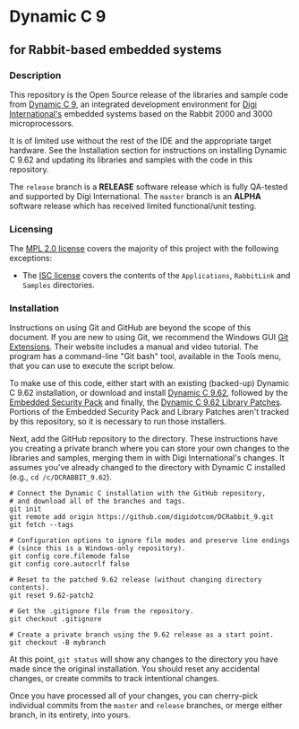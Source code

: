 # Dynamic C 9
## for Rabbit-based embedded systems

### Description
This repository is the Open Source release of the libraries and sample
code from [Dynamic C 9][1], an integrated development environment for
[Digi International's](http://www.digi.com/) embedded systems based on
the Rabbit 2000 and 3000 microprocessors.

It is of limited use without the rest of the IDE and the appropriate
target hardware.  See the Installation section for instructions on installing
Dynamic C 9.62 and updating its libraries and samples with the code in
this repository.

The `release` branch is a **RELEASE** software release which is fully
QA-tested and supported by Digi International.
The `master` branch is an **ALPHA** software release which has received
limited functional/unit testing.

### Licensing
The [MPL 2.0 license](./LICENSE.txt) covers the majority of this project
with the following exceptions:

- The [ISC license](Samples/LICENSE.txt) covers the contents of the
  `Applications`, `RabbitLink` and `Samples` directories.

### Installation
Instructions on using Git and GitHub are beyond the scope of this document.
If you are new to using Git, we recommend the Windows GUI [Git Extensions][2].
Their website includes a manual and video tutorial.  The program has a
command-line "Git bash" tool, available in the Tools menu, that you can use
to execute the script below.

To make use of this code, either start with an existing (backed-up)
Dynamic C 9.62 installation, or download and install [Dynamic C 9.62][3],
followed by the [Embedded Security Pack][4] and finally, the 
[Dynamic C 9.62 Library Patches][5].  Portions of the Embedded Security 
Pack and Library Patches aren't tracked by this repository, so it is 
necessary to run those installers.

Next, add the GitHub repository to the directory.  These instructions
have you creating a private branch where you can store your own changes
to the libraries and samples, merging them in with Digi International's
changes.  It assumes you've already changed to the directory with Dynamic
C installed (e.g., `cd /c/DCRABBIT_9.62`).

    # Connect the Dynamic C installation with the GitHub repository,
    # and download all of the branches and tags.
    git init
    git remote add origin https://github.com/digidotcom/DCRabbit_9.git
    git fetch --tags
    
	# Configuration options to ignore file modes and preserve line endings
	# (since this is a Windows-only repository).
	git config core.filemode false
	git config core.autocrlf false
    
    # Reset to the patched 9.62 release (without changing directory contents).
	git reset 9.62-patch2
    
    # Get the .gitignore file from the repository.
    git checkout .gitignore
	
    # Create a private branch using the 9.62 release as a start point.
    git checkout -B mybranch

At this point, `git status` will show any changes to the directory
you have made since the original installation.  You should reset any
accidental changes, or create commits to track intentional changes.

Once you have processed all of your changes, you can cherry-pick
individual commits from the `master` and `release` branches, or merge
either branch, in its entirety, into yours.

[1]: http://www.digi.com/support/productdetail?pid=5053&type=software
[2]: http://gitextensions.github.io/
[3]: http://www.digi.com/support/downloads/index?pxIw8w5+g6A7mVbcVnuKyVipaKFPTmCz2GlkvLHWfRIJ0kDdobKybuYBFBtqriWC
[4]: http://www.digi.com/support/downloads/index?3PNGdN/1pOnGKl7dDsP8kplYtafJSamgzgYArj3a/+AS+OxNFqsZfq2RxCZpW488
[5]: http://www.digi.com/support/downloads/index?/BNu/a9U1RCNHvwfDYcNk/ph90s9aPFyt54h267Lv+Tsg6bTb7XlKDlZgzCUPlyh
